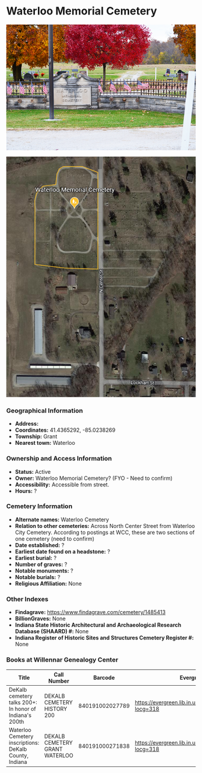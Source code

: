# Waterloo Memorial Cemetery


![Waterloo Memorial Cemetery Entrance](https://github.com/FyoAtEPL/DeKalbCemeteries/blob/main/images/cemeteryPhotos/WaterlooMemorialCemetery.png "Waterloo Memorial Cemetery Entrance")

![Waterloo Memorial Cemetery on Google Earth](https://github.com/FyoAtEPL/DeKalbCemeteries/blob/main/images/mapImages/WaterlooMemorialEarth.png "Waterloo Memorial Cemetery on Google Earth")

### Geographical Information
- **Address:**
- **Coordinates:** 41.4365292, -85.0238269
- **Township:** Grant
- **Nearest town:** Waterloo

### Ownership and Access Information
- **Status:** Active
- **Owner:** Waterloo Memorial Cemetery? (FYO - Need to confirm)
- **Accessibility:** Accessible from street.
- **Hours:** ?

### Cemetery Information
- **Alternate names:** Waterloo Cemetery
- **Relation to other cemeteries:** Across North Center Street from Waterloo City Cemetery. According to postings at WCC, these are two sections of one cemetery (need to confirm)
- **Date established:** ?
- **Earliest date found on a headstone:** ?
- **Earliest burial:** ?
- **Number of graves:** ?
- **Notable monuments:** ?
- **Notable burials:** ?
- **Religious Affiliation:** None

### Other Indexes
- **Findagrave:** https://www.findagrave.com/cemetery/1485413
- **BillionGraves:** None
- **Indiana State Historic Architectural and Archaeological Research Database (SHAARD) #:** None
- **Indiana Register of Historic Sites and Structures Cemetery Register #:** None

### Books at Willennar Genealogy Center
| Title | Call Number | Barcode | Evergreen Record |
| ------------ | ------------ | ------------ | ------------ |
| DeKalb cemetery talks 200+: In honor of Indiana's 200th | DEKALB CEMETERY HISTORY 200 | 840191002027789 | https://evergreen.lib.in.us/eg/opac/record/20859537?locg=318 |
| Waterloo Cemetery inscriptions: DeKalb County, Indiana | DEKALB CEMETERY GRANT WATERLOO | 840191000271838 | https://evergreen.lib.in.us/eg/opac/record/20670312?locg=318 |

